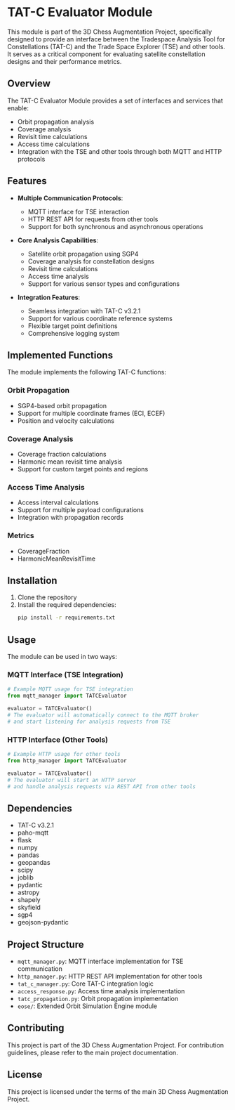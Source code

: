 # TAT-C Evaluator Module

This module is part of the 3D Chess Augmentation Project, specifically designed to provide an interface between the Tradespace Analysis Tool for Constellations (TAT-C) and the Trade Space Explorer (TSE) and other tools. It serves as a critical component for evaluating satellite constellation designs and their performance metrics.

## Overview

The TAT-C Evaluator Module provides a set of interfaces and services that enable:
- Orbit propagation analysis
- Coverage analysis
- Revisit time calculations
- Access time calculations
- Integration with the TSE and other tools through both MQTT and HTTP protocols

## Features

- **Multiple Communication Protocols**:
  - MQTT interface for TSE interaction
  - HTTP REST API for requests from other tools
  - Support for both synchronous and asynchronous operations

- **Core Analysis Capabilities**:
  - Satellite orbit propagation using SGP4
  - Coverage analysis for constellation designs
  - Revisit time calculations
  - Access time analysis
  - Support for various sensor types and configurations

- **Integration Features**:
  - Seamless integration with TAT-C v3.2.1
  - Support for various coordinate reference systems
  - Flexible target point definitions
  - Comprehensive logging system

## Implemented Functions

The module implements the following TAT-C functions:

### Orbit Propagation
- SGP4-based orbit propagation
- Support for multiple coordinate frames (ECI, ECEF)
- Position and velocity calculations

### Coverage Analysis
- Coverage fraction calculations
- Harmonic mean revisit time analysis
- Support for custom target points and regions

### Access Time Analysis
- Access interval calculations
- Support for multiple payload configurations
- Integration with propagation records

### Metrics
- CoverageFraction
- HarmonicMeanRevisitTime

## Installation

1. Clone the repository
2. Install the required dependencies:
   ```bash
   pip install -r requirements.txt
   ```

## Usage

The module can be used in two ways:

### MQTT Interface (TSE Integration)
```python
# Example MQTT usage for TSE integration
from mqtt_manager import TATCEvaluator

evaluator = TATCEvaluator()
# The evaluator will automatically connect to the MQTT broker
# and start listening for analysis requests from TSE
```

### HTTP Interface (Other Tools)
```python
# Example HTTP usage for other tools
from http_manager import TATCEvaluator

evaluator = TATCEvaluator()
# The evaluator will start an HTTP server
# and handle analysis requests via REST API from other tools
```

## Dependencies

- TAT-C v3.2.1
- paho-mqtt
- flask
- numpy
- pandas
- geopandas
- scipy
- joblib
- pydantic
- astropy
- shapely
- skyfield
- sgp4
- geojson-pydantic

## Project Structure

- `mqtt_manager.py`: MQTT interface implementation for TSE communication
- `http_manager.py`: HTTP REST API implementation for other tools
- `tat_c_manager.py`: Core TAT-C integration logic
- `access_response.py`: Access time analysis implementation
- `tatc_propagation.py`: Orbit propagation implementation
- `eose/`: Extended Orbit Simulation Engine module

## Contributing

This project is part of the 3D Chess Augmentation Project. For contribution guidelines, please refer to the main project documentation.

## License

This project is licensed under the terms of the main 3D Chess Augmentation Project.

